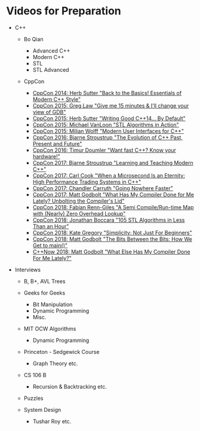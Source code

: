 
# Videos for Preparation

* C++
    - Bo Qian
        + Advanced C++
        + Modern C++
        + STL
        + STL Advanced

    - CppCon
        + [CppCon 2014: Herb Sutter "Back to the Basics! Essentials of Modern C++ Style"](https://www.youtube.com/watch?v=xnqTKD8uD64)
        + [CppCon 2015: Greg Law "Give me 15 minutes & I'll change your view of GDB"](https://www.youtube.com/watch?v=PorfLSr3DDI&t=247s)
        + [CppCon 2015: Herb Sutter "Writing Good C++14... By Default"](https://www.youtube.com/watch?v=hEx5DNLWGgA)
        + [CppCon 2015: Michael VanLoon "STL Algorithms in Action"](https://www.youtube.com/watch?v=eidEEmGLQcU&t=440s)
        + [CppCon 2015: Milian Wolff "Modern User Interfaces for C++"](https://www.youtube.com/watch?v=RXTfC-35Nx8&t=982s)
        + [CppCon 2016: Bjarne Stroustrup "The Evolution of C++ Past, Present and Future"](https://www.youtube.com/watch?v=_wzc7a3McOs)
        + [CppCon 2016: Timur Doumler "Want fast C++? Know your hardware!"](https://www.youtube.com/watch?v=BP6NxVxDQIs&t=1054s)
        + [CppCon 2017: Bjarne Stroustrup "Learning and Teaching Modern C++"](https://www.youtube.com/watch?v=fX2W3nNjJIo)
        + [CppCon 2017: Carl Cook "When a Microsecond Is an Eternity: High Performance Trading Systems in C++"](https://www.youtube.com/watch?v=NH1Tta7purM)
        + [CppCon 2017: Chandler Carruth "Going Nowhere Faster"](https://www.youtube.com/watch?v=2EWejmkKlxs)
        + [CppCon 2017: Matt Godbolt "What Has My Compiler Done for Me Lately? Unbolting the Compiler's Lid"](https://www.youtube.com/watch?v=bSkpMdDe4g4) 
        + [CppCon 2018: Fabian Renn-Giles "A Semi Compile/Run-time Map with (Nearly) Zero Overhead Lookup"](https://www.youtube.com/watch?v=qNAbGpV1ZkU&t=357s)
        + [CppCon 2018: Jonathan Boccara "105 STL Algorithms in Less Than an Hour"](https://www.youtube.com/watch?v=2olsGf6JIkU)
        + [CppCon 2018: Kate Gregory "Simplicity: Not Just For Beginners"](https://www.youtube.com/watch?v=n0Ak6xtVXno&t=1870s)
        + [CppCon 2018: Matt Godbolt "The Bits Between the Bits: How We Get to main()"](https://www.youtube.com/watch?v=dOfucXtyEsU&t=1310s)
        + [C++Now 2018: Matt Godbolt "What Else Has My Compiler Done For Me Lately?"](https://www.youtube.com/watch?v=nAbCKa0FzjQ&t=3629s) 


* Interviews
    - B, B+, AVL Trees

    - Geeks for Geeks
        + Bit Manipulation
        + Dynamic Programming
        + Misc.

    - MIT OCW Algorithms
        + Dynamic Programming

    - Princeton - Sedgewick Course
        + Graph Theory etc.

    - CS 106 B
        + Recursion & Backtracking etc.

    - Puzzles

    - System Design
        + Tushar Roy etc.
